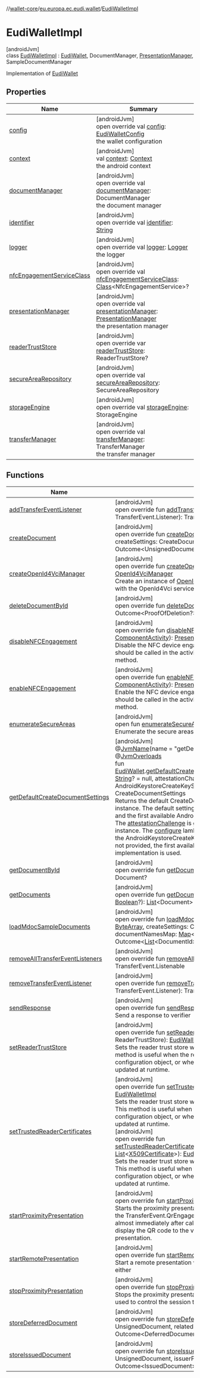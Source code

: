 //[wallet-core](../../../index.md)/[eu.europa.ec.eudi.wallet](../index.md)/[EudiWalletImpl](index.md)

# EudiWalletImpl

[androidJvm]\
class [EudiWalletImpl](index.md) : [EudiWallet](../-eudi-wallet/index.md),
DocumentManager, [PresentationManager](../../eu.europa.ec.eudi.wallet.presentation/-presentation-manager/index.md),
SampleDocumentManager

Implementation of [EudiWallet](../-eudi-wallet/index.md)

## Properties

| Name                                                                                                                                | Summary                                                                                                                                                                                                                                                                     |
|-------------------------------------------------------------------------------------------------------------------------------------|-----------------------------------------------------------------------------------------------------------------------------------------------------------------------------------------------------------------------------------------------------------------------------|
| [config](config.md)                                                                                                                 | [androidJvm]<br>open override val [config](config.md): [EudiWalletConfig](../-eudi-wallet-config/index.md)<br>the wallet configuration                                                                                                                                      |
| [context](context.md)                                                                                                               | [androidJvm]<br>val [context](context.md): [Context](https://developer.android.com/reference/kotlin/android/content/Context.html)<br>the android context                                                                                                                    |
| [documentManager](document-manager.md)                                                                                              | [androidJvm]<br>open override val [documentManager](document-manager.md): DocumentManager<br>the document manager                                                                                                                                                           |
| [identifier](index.md#208632125%2FProperties%2F1615067946)                                                                          | [androidJvm]<br>open override val [identifier](index.md#208632125%2FProperties%2F1615067946): [String](https://kotlinlang.org/api/latest/jvm/stdlib/kotlin/-string/index.html)                                                                                              |
| [logger](logger.md)                                                                                                                 | [androidJvm]<br>open override val [logger](logger.md): [Logger](../../eu.europa.ec.eudi.wallet.logging/-logger/index.md)<br>the logger                                                                                                                                      |
| [nfcEngagementServiceClass](../../eu.europa.ec.eudi.wallet.presentation/-presentation-manager/nfc-engagement-service-class.md)      | [androidJvm]<br>open override val [nfcEngagementServiceClass](../../eu.europa.ec.eudi.wallet.presentation/-presentation-manager/nfc-engagement-service-class.md): [Class](https://developer.android.com/reference/kotlin/java/lang/Class.html)&lt;NfcEngagementService&gt;? |
| [presentationManager](presentation-manager.md)                                                                                      | [androidJvm]<br>open override val [presentationManager](presentation-manager.md): [PresentationManager](../../eu.europa.ec.eudi.wallet.presentation/-presentation-manager/index.md)<br>the presentation manager                                                             |
| [readerTrustStore](../../eu.europa.ec.eudi.wallet.presentation/-presentation-manager/index.md#1164183302%2FProperties%2F1615067946) | [androidJvm]<br>open override var [readerTrustStore](../../eu.europa.ec.eudi.wallet.presentation/-presentation-manager/index.md#1164183302%2FProperties%2F1615067946): ReaderTrustStore?                                                                                    |
| [secureAreaRepository](index.md#2086712120%2FProperties%2F1615067946)                                                               | [androidJvm]<br>open override val [secureAreaRepository](index.md#2086712120%2FProperties%2F1615067946): SecureAreaRepository                                                                                                                                               |
| [storageEngine](index.md#226177815%2FProperties%2F1615067946)                                                                       | [androidJvm]<br>open override val [storageEngine](index.md#226177815%2FProperties%2F1615067946): StorageEngine                                                                                                                                                              |
| [transferManager](transfer-manager.md)                                                                                              | [androidJvm]<br>open override val [transferManager](transfer-manager.md): TransferManager<br>the transfer manager                                                                                                                                                           |

## Functions

| Name                                                                                                                                              | Summary                                                                                                                                                                                                                                                                                                                                                                                                                                                                                                                                                                                                                                                                                                                                                                                                                                                                                                                                                                                                                                                                                                                                                                                                                                                                                                                                                                                                                                                                                                                                                                                                                                                                                                                                                                                                |
|---------------------------------------------------------------------------------------------------------------------------------------------------|--------------------------------------------------------------------------------------------------------------------------------------------------------------------------------------------------------------------------------------------------------------------------------------------------------------------------------------------------------------------------------------------------------------------------------------------------------------------------------------------------------------------------------------------------------------------------------------------------------------------------------------------------------------------------------------------------------------------------------------------------------------------------------------------------------------------------------------------------------------------------------------------------------------------------------------------------------------------------------------------------------------------------------------------------------------------------------------------------------------------------------------------------------------------------------------------------------------------------------------------------------------------------------------------------------------------------------------------------------------------------------------------------------------------------------------------------------------------------------------------------------------------------------------------------------------------------------------------------------------------------------------------------------------------------------------------------------------------------------------------------------------------------------------------------------|
| [addTransferEventListener](../../eu.europa.ec.eudi.wallet.presentation/-presentation-manager/index.md#-1321081126%2FFunctions%2F1615067946)       | [androidJvm]<br>open override fun [addTransferEventListener](../../eu.europa.ec.eudi.wallet.presentation/-presentation-manager/index.md#-1321081126%2FFunctions%2F1615067946)(listener: TransferEvent.Listener): TransferEvent.Listenable                                                                                                                                                                                                                                                                                                                                                                                                                                                                                                                                                                                                                                                                                                                                                                                                                                                                                                                                                                                                                                                                                                                                                                                                                                                                                                                                                                                                                                                                                                                                                              |
| [createDocument](index.md#-512787063%2FFunctions%2F1615067946)                                                                                    | [androidJvm]<br>open override fun [createDocument](index.md#-512787063%2FFunctions%2F1615067946)(format: DocumentFormat, createSettings: CreateDocumentSettings): Outcome&lt;UnsignedDocument&gt;                                                                                                                                                                                                                                                                                                                                                                                                                                                                                                                                                                                                                                                                                                                                                                                                                                                                                                                                                                                                                                                                                                                                                                                                                                                                                                                                                                                                                                                                                                                                                                                                      |
| [createOpenId4VciManager](create-open-id4-vci-manager.md)                                                                                         | [androidJvm]<br>open override fun [createOpenId4VciManager](create-open-id4-vci-manager.md)(): [OpenId4VciManager](../../eu.europa.ec.eudi.wallet.issue.openid4vci/-open-id4-vci-manager/index.md)<br>Create an instance of [OpenId4VciManager](../../eu.europa.ec.eudi.wallet.issue.openid4vci/-open-id4-vci-manager/index.md) for the wallet to interact with the OpenId4Vci service                                                                                                                                                                                                                                                                                                                                                                                                                                                                                                                                                                                                                                                                                                                                                                                                                                                                                                                                                                                                                                                                                                                                                                                                                                                                                                                                                                                                                 |
| [deleteDocumentById](index.md#1380499670%2FFunctions%2F1615067946)                                                                                | [androidJvm]<br>open override fun [deleteDocumentById](index.md#1380499670%2FFunctions%2F1615067946)(documentId: DocumentId): Outcome&lt;ProofOfDeletion?&gt;                                                                                                                                                                                                                                                                                                                                                                                                                                                                                                                                                                                                                                                                                                                                                                                                                                                                                                                                                                                                                                                                                                                                                                                                                                                                                                                                                                                                                                                                                                                                                                                                                                          |
| [disableNFCEngagement](../../eu.europa.ec.eudi.wallet.presentation/-presentation-manager/disable-n-f-c-engagement.md)                             | [androidJvm]<br>open override fun [disableNFCEngagement](../../eu.europa.ec.eudi.wallet.presentation/-presentation-manager/disable-n-f-c-engagement.md)(activity: [ComponentActivity](https://developer.android.com/reference/kotlin/androidx/activity/ComponentActivity.html)): [PresentationManager](../../eu.europa.ec.eudi.wallet.presentation/-presentation-manager/index.md)<br>Disable the NFC device engagement for the wallet. This method should be called in the activity's ComponentActivity.onPause method.                                                                                                                                                                                                                                                                                                                                                                                                                                                                                                                                                                                                                                                                                                                                                                                                                                                                                                                                                                                                                                                                                                                                                                                                                                                                               |
| [enableNFCEngagement](../../eu.europa.ec.eudi.wallet.presentation/-presentation-manager/enable-n-f-c-engagement.md)                               | [androidJvm]<br>open override fun [enableNFCEngagement](../../eu.europa.ec.eudi.wallet.presentation/-presentation-manager/enable-n-f-c-engagement.md)(activity: [ComponentActivity](https://developer.android.com/reference/kotlin/androidx/activity/ComponentActivity.html)): [PresentationManager](../../eu.europa.ec.eudi.wallet.presentation/-presentation-manager/index.md)<br>Enable the NFC device engagement for the wallet. This method should be called in the activity's ComponentActivity.onResume method.                                                                                                                                                                                                                                                                                                                                                                                                                                                                                                                                                                                                                                                                                                                                                                                                                                                                                                                                                                                                                                                                                                                                                                                                                                                                                 |
| [enumerateSecureAreas](../-eudi-wallet/enumerate-secure-areas.md)                                                                                 | [androidJvm]<br>open fun [enumerateSecureAreas](../-eudi-wallet/enumerate-secure-areas.md)(): [List](https://kotlinlang.org/api/latest/jvm/stdlib/kotlin.collections/-list/index.html)&lt;[String](https://kotlinlang.org/api/latest/jvm/stdlib/kotlin/-string/index.html)&gt;<br>Enumerate the secure areas available in the wallet                                                                                                                                                                                                                                                                                                                                                                                                                                                                                                                                                                                                                                                                                                                                                                                                                                                                                                                                                                                                                                                                                                                                                                                                                                                                                                                                                                                                                                                                   |
| [getDefaultCreateDocumentSettings](../../eu.europa.ec.eudi.wallet.document/-document-extensions/get-default-create-document-settings.md)          | [androidJvm]<br>@[JvmName](https://kotlinlang.org/api/latest/jvm/stdlib/kotlin.jvm/-jvm-name/index.html)(name = &quot;getDefaultCreateDocumentSettings&quot;)<br>@[JvmOverloads](https://kotlinlang.org/api/latest/jvm/stdlib/kotlin.jvm/-jvm-overloads/index.html)<br>fun [EudiWallet](../-eudi-wallet/index.md).[getDefaultCreateDocumentSettings](../../eu.europa.ec.eudi.wallet.document/-document-extensions/get-default-create-document-settings.md)(secureAreaIdentifier: [String](https://kotlinlang.org/api/latest/jvm/stdlib/kotlin/-string/index.html)? = null, attestationChallenge: [ByteArray](https://kotlinlang.org/api/latest/jvm/stdlib/kotlin/-byte-array/index.html)? = null, configure: AndroidKeystoreCreateKeySettings.Builder.() -&gt; [Unit](https://kotlinlang.org/api/latest/jvm/stdlib/kotlin/-unit/index.html)? = null): CreateDocumentSettings<br>Returns the default CreateDocumentSettings for the [EudiWallet](../-eudi-wallet/index.md) instance. The default settings are based on the EudiWalletConfig and the first available AndroidKeystoreSecureArea implementation. The [attestationChallenge](../../eu.europa.ec.eudi.wallet.document/-document-extensions/get-default-create-document-settings.md) is generated using a [SecureRandom](https://developer.android.com/reference/kotlin/java/security/SecureRandom.html) instance. The [configure](../../eu.europa.ec.eudi.wallet.document/-document-extensions/get-default-create-document-settings.md) lambda can be used to further customize the AndroidKeystoreCreateKeySettings. If [secureAreaIdentifier](../../eu.europa.ec.eudi.wallet.document/-document-extensions/get-default-create-document-settings.md) is not provided, the first available AndroidKeystoreSecureArea implementation is used. |
| [getDocumentById](index.md#-233386509%2FFunctions%2F1615067946)                                                                                   | [androidJvm]<br>open override fun [getDocumentById](index.md#-233386509%2FFunctions%2F1615067946)(documentId: DocumentId): Document?                                                                                                                                                                                                                                                                                                                                                                                                                                                                                                                                                                                                                                                                                                                                                                                                                                                                                                                                                                                                                                                                                                                                                                                                                                                                                                                                                                                                                                                                                                                                                                                                                                                                   |
| [getDocuments](index.md#-1741352450%2FFunctions%2F1615067946)                                                                                     | [androidJvm]<br>open override fun [getDocuments](index.md#-1741352450%2FFunctions%2F1615067946)(predicate: (Document) -&gt; [Boolean](https://kotlinlang.org/api/latest/jvm/stdlib/kotlin/-boolean/index.html)?): [List](https://kotlinlang.org/api/latest/jvm/stdlib/kotlin.collections/-list/index.html)&lt;Document&gt;                                                                                                                                                                                                                                                                                                                                                                                                                                                                                                                                                                                                                                                                                                                                                                                                                                                                                                                                                                                                                                                                                                                                                                                                                                                                                                                                                                                                                                                                             |
| [loadMdocSampleDocuments](index.md#408834997%2FFunctions%2F1615067946)                                                                            | [androidJvm]<br>open override fun [loadMdocSampleDocuments](index.md#408834997%2FFunctions%2F1615067946)(sampleData: [ByteArray](https://kotlinlang.org/api/latest/jvm/stdlib/kotlin/-byte-array/index.html), createSettings: CreateDocumentSettings, documentNamesMap: [Map](https://kotlinlang.org/api/latest/jvm/stdlib/kotlin.collections/-map/index.html)&lt;DocType, [String](https://kotlinlang.org/api/latest/jvm/stdlib/kotlin/-string/index.html)&gt;?): Outcome&lt;[List](https://kotlinlang.org/api/latest/jvm/stdlib/kotlin.collections/-list/index.html)&lt;DocumentId&gt;&gt;                                                                                                                                                                                                                                                                                                                                                                                                                                                                                                                                                                                                                                                                                                                                                                                                                                                                                                                                                                                                                                                                                                                                                                                                           |
| [removeAllTransferEventListeners](../../eu.europa.ec.eudi.wallet.presentation/-presentation-manager/index.md#-812467576%2FFunctions%2F1615067946) | [androidJvm]<br>open override fun [removeAllTransferEventListeners](../../eu.europa.ec.eudi.wallet.presentation/-presentation-manager/index.md#-812467576%2FFunctions%2F1615067946)(): TransferEvent.Listenable                                                                                                                                                                                                                                                                                                                                                                                                                                                                                                                                                                                                                                                                                                                                                                                                                                                                                                                                                                                                                                                                                                                                                                                                                                                                                                                                                                                                                                                                                                                                                                                        |
| [removeTransferEventListener](../../eu.europa.ec.eudi.wallet.presentation/-presentation-manager/index.md#1314902509%2FFunctions%2F1615067946)     | [androidJvm]<br>open override fun [removeTransferEventListener](../../eu.europa.ec.eudi.wallet.presentation/-presentation-manager/index.md#1314902509%2FFunctions%2F1615067946)(listener: TransferEvent.Listener): TransferEvent.Listenable                                                                                                                                                                                                                                                                                                                                                                                                                                                                                                                                                                                                                                                                                                                                                                                                                                                                                                                                                                                                                                                                                                                                                                                                                                                                                                                                                                                                                                                                                                                                                            |
| [sendResponse](../../eu.europa.ec.eudi.wallet.presentation/-presentation-manager/send-response.md)                                                | [androidJvm]<br>open override fun [sendResponse](../../eu.europa.ec.eudi.wallet.presentation/-presentation-manager/send-response.md)(response: Response)<br>Send a response to verifier                                                                                                                                                                                                                                                                                                                                                                                                                                                                                                                                                                                                                                                                                                                                                                                                                                                                                                                                                                                                                                                                                                                                                                                                                                                                                                                                                                                                                                                                                                                                                                                                                |
| [setReaderTrustStore](set-reader-trust-store.md)                                                                                                  | [androidJvm]<br>open override fun [setReaderTrustStore](set-reader-trust-store.md)(readerTrustStore: ReaderTrustStore): [EudiWalletImpl](index.md)<br>Sets the reader trust store with the given ReaderTrustStore. This method is useful when the reader trust store is not set in the configuration object, or when the reader trust store needs to be updated at runtime.                                                                                                                                                                                                                                                                                                                                                                                                                                                                                                                                                                                                                                                                                                                                                                                                                                                                                                                                                                                                                                                                                                                                                                                                                                                                                                                                                                                                                            |
| [setTrustedReaderCertificates](set-trusted-reader-certificates.md)                                                                                | [androidJvm]<br>open override fun [setTrustedReaderCertificates](set-trusted-reader-certificates.md)(vararg rawRes: [Int](https://kotlinlang.org/api/latest/jvm/stdlib/kotlin/-int/index.html)): [EudiWalletImpl](index.md)<br>Sets the reader trust store with the given list of raw resource IDs. This method is useful when the reader trust store is not set in the configuration object, or when the reader trust store needs to be updated at runtime.<br>[androidJvm]<br>open override fun [setTrustedReaderCertificates](set-trusted-reader-certificates.md)(trustedReaderCertificates: [List](https://kotlinlang.org/api/latest/jvm/stdlib/kotlin.collections/-list/index.html)&lt;[X509Certificate](https://developer.android.com/reference/kotlin/java/security/cert/X509Certificate.html)&gt;): [EudiWalletImpl](index.md)<br>Sets the reader trust store with the given list of [X509Certificate](https://developer.android.com/reference/kotlin/java/security/cert/X509Certificate.html). This method is useful when the reader trust store is not set in the configuration object, or when the reader trust store needs to be updated at runtime.                                                                                                                                                                                                                                                                                                                                                                                                                                                                                                                                                                                                                                       |
| [startProximityPresentation](../../eu.europa.ec.eudi.wallet.presentation/-presentation-manager/start-proximity-presentation.md)                   | [androidJvm]<br>open override fun [startProximityPresentation](../../eu.europa.ec.eudi.wallet.presentation/-presentation-manager/start-proximity-presentation.md)()<br>Starts the proximity presentation. The QR code is available through the TransferEvent.QrEngagementReady event which is triggered almost immediately after calling this method. The wallet should display the QR code to the verifier in order to start the proximity presentation.                                                                                                                                                                                                                                                                                                                                                                                                                                                                                                                                                                                                                                                                                                                                                                                                                                                                                                                                                                                                                                                                                                                                                                                                                                                                                                                                              |
| [startRemotePresentation](../../eu.europa.ec.eudi.wallet.presentation/-presentation-manager/start-remote-presentation.md)                         | [androidJvm]<br>open override fun [startRemotePresentation](../../eu.europa.ec.eudi.wallet.presentation/-presentation-manager/start-remote-presentation.md)(uri: [Uri](https://developer.android.com/reference/kotlin/android/net/Uri.html))<br>Start a remote presentation with the given URI The URI could be either                                                                                                                                                                                                                                                                                                                                                                                                                                                                                                                                                                                                                                                                                                                                                                                                                                                                                                                                                                                                                                                                                                                                                                                                                                                                                                                                                                                                                                                                                 |
| [stopProximityPresentation](../../eu.europa.ec.eudi.wallet.presentation/-presentation-manager/stop-proximity-presentation.md)                     | [androidJvm]<br>open override fun [stopProximityPresentation](../../eu.europa.ec.eudi.wallet.presentation/-presentation-manager/stop-proximity-presentation.md)(flags: [Int](https://kotlinlang.org/api/latest/jvm/stdlib/kotlin/-int/index.html))<br>Stops the proximity presentation. Method receives flags that can be used to control the session termination. The available flags are:                                                                                                                                                                                                                                                                                                                                                                                                                                                                                                                                                                                                                                                                                                                                                                                                                                                                                                                                                                                                                                                                                                                                                                                                                                                                                                                                                                                                            |
| [storeDeferredDocument](index.md#144040139%2FFunctions%2F1615067946)                                                                              | [androidJvm]<br>open override fun [storeDeferredDocument](index.md#144040139%2FFunctions%2F1615067946)(unsignedDocument: UnsignedDocument, relatedData: [ByteArray](https://kotlinlang.org/api/latest/jvm/stdlib/kotlin/-byte-array/index.html)): Outcome&lt;DeferredDocument&gt;                                                                                                                                                                                                                                                                                                                                                                                                                                                                                                                                                                                                                                                                                                                                                                                                                                                                                                                                                                                                                                                                                                                                                                                                                                                                                                                                                                                                                                                                                                                      |
| [storeIssuedDocument](index.md#-557883369%2FFunctions%2F1615067946)                                                                               | [androidJvm]<br>open override fun [storeIssuedDocument](index.md#-557883369%2FFunctions%2F1615067946)(unsignedDocument: UnsignedDocument, issuerProvidedData: [ByteArray](https://kotlinlang.org/api/latest/jvm/stdlib/kotlin/-byte-array/index.html)): Outcome&lt;IssuedDocument&gt;                                                                                                                                                                                                                                                                                                                                                                                                                                                                                                                                                                                                                                                                                                                                                                                                                                                                                                                                                                                                                                                                                                                                                                                                                                                                                                                                                                                                                                                                                                                  |
